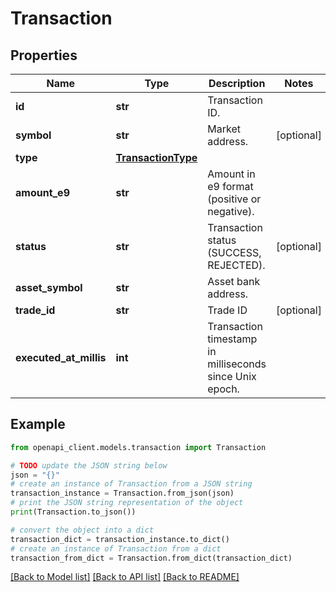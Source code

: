 # Transaction


## Properties

Name | Type | Description | Notes
------------ | ------------- | ------------- | -------------
**id** | **str** | Transaction ID. | 
**symbol** | **str** | Market address. | [optional] 
**type** | [**TransactionType**](TransactionType.md) |  | 
**amount_e9** | **str** | Amount in e9 format (positive or negative). | 
**status** | **str** | Transaction status (SUCCESS, REJECTED). | [optional] 
**asset_symbol** | **str** | Asset bank address. | 
**trade_id** | **str** | Trade ID | [optional] 
**executed_at_millis** | **int** | Transaction timestamp in milliseconds since Unix epoch. | 

## Example

```python
from openapi_client.models.transaction import Transaction

# TODO update the JSON string below
json = "{}"
# create an instance of Transaction from a JSON string
transaction_instance = Transaction.from_json(json)
# print the JSON string representation of the object
print(Transaction.to_json())

# convert the object into a dict
transaction_dict = transaction_instance.to_dict()
# create an instance of Transaction from a dict
transaction_from_dict = Transaction.from_dict(transaction_dict)
```
[[Back to Model list]](../README.md#documentation-for-models) [[Back to API list]](../README.md#documentation-for-api-endpoints) [[Back to README]](../README.md)


